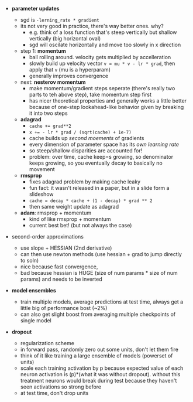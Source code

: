 

* **parameter updates**
  * sgd is `-lerning_rate * gradient`
  * its not very good in practice, there's way better ones. why?
    * e.g. think of a loss function that's steep vertically but shallow vertically (big horizontal oval)
    * sgd will oscilate horizontally and move too slowly in x direction
  * step 1: **momentum**
    * ball rolling around. velocity gets multiplied by accelleration
    * slowly build up velocity vector `v = mu * v - lr * grad`, then apply that `v`  (mu is a hyperparam)
    * generally improves convergence 
  * next: **nesterov momentum**
    * make momentum/gradient steps seperate (there's really two parts to teh above step), take momentum step first
    * has nicer theoretical properties and generally works a little better because of one-step lookahead-like behavior given by breaking it into two steps
  * **adagrad**
    * `cache += grad**2`
    * `x += - lr * grad / (sqrt(cache) + 1e-7) `
    * cache builds up *second moements* of gradients
    * every dimension of parameter space has its *own learning rate*
    * so steep/shallow disparities are accounted for!
    * problem: over time, cache keep=s growing, so denominator keeps growing, so you eventually decay to basically no movement
  * **rmsprop**
    * fixes adagrad problem by making cache leaky
    * fun fact: it wasn't released in a paper, but in a slide form a slideshow
    * `cache = decay * cache + (1 - decay) * grad ** 2`
    * then same weight update as adagrad
  * **adam**: rmsprop + momentum
    * kind of like rmsprop + momentum
    * current best bet! (but not always the case)

* second-order approximations
  * use slope + HESSIAN (2nd derivative)
  * can then use newton methods (use hessian + grad to jump directly to soln)
  * nice because fast convergence, 
  * bad because hessian is HUGE (size of num params * size of num params) and needs to be inverted


* **model ensembles**
  * train multiple models, average predictions at test time, always get a little big of performance bost (~2%)
  * can also get slight boost from averaging multiple checkpoints of single model


* **dropout**
  * regularization scheme
  * in forward pass, randomly zero out some units, don't let them fire
  * think of it like training a large ensemble of models (powerset of units)
  *  scale each training activation by p because expected value of each neuron activation is (p)*(what it was without dropout). without this treatment neurons would break during test because they haven't seen activations so strong before
  * at test time, don't drop units



